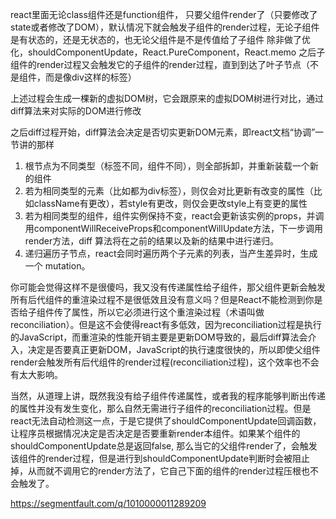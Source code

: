 react里面无论class组件还是function组件，
只要父组件render了（只要修改了state或者修改了DOM），默认情况下就会触发子组件的render过程，无论子组件是有状态的，还是无状态的，也无论父组件是不是传值给了子组件
除非做了优化，shouldComponentUpdate，React.PureComponent，React.memo
之后子组件的render过程又会触发它的子组件的render过程，直到到达了叶子节点（不是组件，而是像div这样的标签）

上述过程会生成一棵新的虚拟DOM树，它会跟原来的虚拟DOM树进行对比，通过diff算法来对实际的DOM进行修改

之后diff过程开始，diff算法会决定是否切实更新DOM元素，即react文档“协调”一节讲的那样
1. 根节点为不同类型（标签不同，组件不同），则全部拆卸，并重新装载一个新的组件
2. 若为相同类型的元素（比如都为div标签），则仅会对比更新有改变的属性（比如className有更改），若style有更改，则仅会更改style上有变更的属性
4. 若为相同类型的组件，组件实例保持不变，react会更新该实例的props，并调用componentWillReceiveProps和componentWillUpdate方法，下一步调用render方法，diff 算法将在之前的结果以及新的结果中进行递归。
3. 递归遍历子节点，react会同时遍历两个子元素的列表，当产生差异时，生成一个 mutation。


你可能会觉得这样不是很傻吗，我又没有传递属性给子组件，那父组件更新会触发所有后代组件的重渲染过程不是很低效且没有意义吗？但是React不能检测到你是否给子组件传了属性，所以它必须进行这个重渲染过程（术语叫做reconciliation）。但是这不会使得react有多低效，因为reconciliation过程是执行的JavaScript，而重渲染的性能开销主要是更新DOM导致的，最后diff算法会介入，决定是否要真正更新DOM，JavaScript的执行速度很快的，所以即使父组件render会触发所有后代组件的render过程(reconciliation过程)，这个效率也不会有太大影响。

当然，从道理上讲，既然我没有给子组件传递属性，或者我的程序能够判断出传递的属性并没有发生变化，那么自然无需进行子组件的reconciliation过程。但是react无法自动检测这一点，于是它提供了shouldComponentUpdate回调函数，让程序员根据情况决定是否决定是否要重新render本组件。如果某个组件的shouldComponentUpdate总是返回false, 那么当它的父组件render了，会触发该组件的render过程，但是进行到shouldComponentUpdate判断时会被阻止掉，从而就不调用它的render方法了，它自己下面的组件的render过程压根也不会触发了。

https://segmentfault.com/q/1010000011289209
